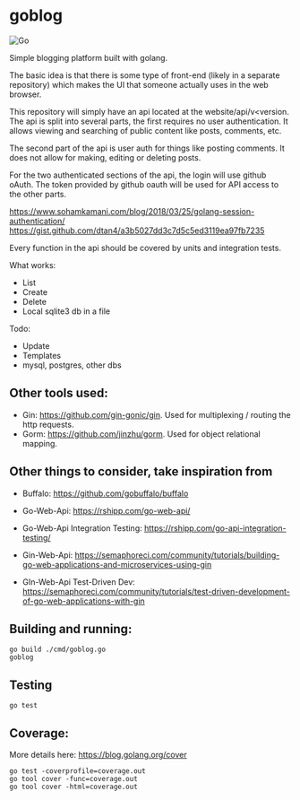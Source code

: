 # goblog
![Go](https://github.com/compscidr/goblog/workflows/Go/badge.svg)

Simple blogging platform built with golang.

The basic idea is that there is some type of front-end (likely in a separate
repository) which makes the UI that someone actually uses in the web browser.

This repository will simply have an api located at the website/api/v<version.
The api is split into several parts, the first requires no user authentication.
It allows viewing and searching of public content like posts, comments, etc.

The second part of the api is user auth for things like posting comments. It
does not allow for making, editing or deleting posts.

For the two authenticated sections of the api, the login will use github oAuth.
The token provided by github oauth will be used for API access to the other
parts.

https://www.sohamkamani.com/blog/2018/03/25/golang-session-authentication/
https://gist.github.com/dtan4/a3b5027dd3c7d5c5ed3119ea97fb7235

Every function in the api should be covered by units and integration tests.

What works:
- List
- Create
- Delete
- Local sqlite3 db in a file

Todo:
- Update
- Templates
- mysql, postgres, other dbs

## Other tools used:
- Gin: https://github.com/gin-gonic/gin. Used for multiplexing / routing the
http requests.
- Gorm: https://github.com/jinzhu/gorm. Used for object relational mapping.

## Other things to consider, take inspiration from
- Buffalo: https://github.com/gobuffalo/buffalo

- Go-Web-Api: https://rshipp.com/go-web-api/
- Go-Web-Api Integration Testing: https://rshipp.com/go-api-integration-testing/

- Gin-Web-Api: https://semaphoreci.com/community/tutorials/building-go-web-applications-and-microservices-using-gin
- GIn-Web-Api Test-Driven Dev: https://semaphoreci.com/community/tutorials/test-driven-development-of-go-web-applications-with-gin

## Building and running:
```
go build ./cmd/goblog.go
goblog
```

## Testing
```
go test
```

## Coverage:
More details here: https://blog.golang.org/cover
```
go test -coverprofile=coverage.out
go tool cover -func=coverage.out
go tool cover -html=coverage.out
```
